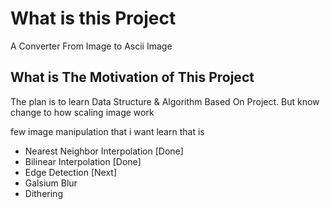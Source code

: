 # What is this Project

A Converter From Image to Ascii Image

## What is The Motivation of This Project

The plan is to learn Data Structure & Algorithm Based On Project. But know change to how scaling image work

few image manipulation that i want learn that is
- Nearest Neighbor Interpolation [Done]
- Bilinear Interpolation [Done]
- Edge Detection [Next]
- Galsium Blur
- Dithering
